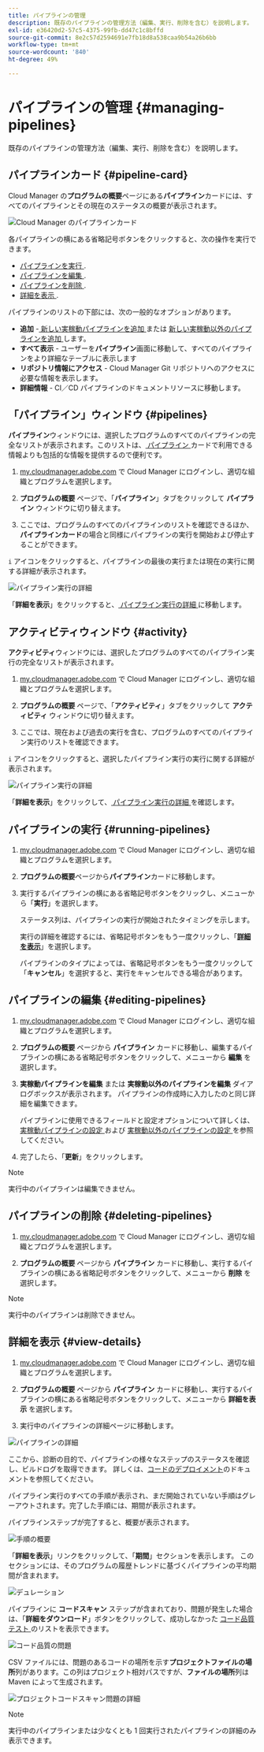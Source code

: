 ```yaml
---
title: パイプラインの管理
description: 既存のパイプラインの管理方法（編集、実行、削除を含む）を説明します。
exl-id: e36420d2-57c5-4375-99fb-dd47c1c8bffd
source-git-commit: 8e2c57d2594691e7fb18d8a538caa9b54a26b6bb
workflow-type: tm+mt
source-wordcount: '840'
ht-degree: 49%

---
```



# パイプラインの管理 {#managing-pipelines}

既存のパイプラインの管理方法（編集、実行、削除を含む）を説明します。

## パイプラインカード {#pipeline-card}

Cloud Manager の&#x200B;**プログラムの概要**&#x200B;ページにある&#x200B;**パイプライン**&#x200B;カードには、すべてのパイプラインとその現在のステータスの概要が表示されます。

![Cloud Manager のパイプラインカード](/help/assets/configure-pipelines/pipelines-card.png)

各パイプラインの横にある省略記号ボタンをクリックすると、次の操作を実行できます。

* [ パイプラインを実行 ](#running-pipelines).
* [ パイプラインを編集 ](#editing-pipelines).
* [ パイプラインを削除 ](#deleting-pipelines).
* [ 詳細を表示 ](#view-details).

パイプラインのリストの下部には、次の一般的なオプションがあります。

* **追加** -[ 新しい実稼動パイプラインを追加 ](/help/using/production-pipelines.md) または [ 新しい実稼動以外のパイプラインを追加 ](/help/using/non-production-pipelines.md) します。
* **すべて表示** - ユーザーを&#x200B;**パイプライン**&#x200B;画面に移動して、すべてのパイプラインをより詳細なテーブルに表示します
* **リポジトリ情報にアクセス** - Cloud Manager Git リポジトリへのアクセスに必要な情報を表示します。
* **詳細情報** - CI／CD パイプラインのドキュメントリソースに移動します。

## 「パイプライン」ウィンドウ {#pipelines}

**パイプライン**&#x200B;ウィンドウには、選択したプログラムのすべてのパイプラインの完全なリストが表示されます。このリストは、[ パイプライン ](#pipeline-card) カードで利用できる情報よりも包括的な情報を提供するので便利です。

1. [my.cloudmanager.adobe.com](https://my.cloudmanager.adobe.com/) で Cloud Manager にログインし、適切な組織とプログラムを選択します。

1. **プログラムの概要** ページで、「**パイプライン**」タブをクリックして **パイプライン** ウィンドウに切り替えます。

1. ここでは、プログラムのすべてのパイプラインのリストを確認できるほか、**パイプラインカード**&#x200B;の場合と同様にパイプラインの実行を開始および停止することができます。

`i` アイコンをクリックすると、パイプラインの最後の実行または現在の実行に関する詳細が表示されます。

![パイプライン実行の詳細](/help/assets/configure-pipelines/pipeline-status.png)

「**詳細を表示**」をクリックすると、[ パイプライン実行の詳細 ](#view-details) に移動します。

## アクティビティウィンドウ {#activity}

**アクティビティ**&#x200B;ウィンドウには、選択したプログラムのすべてのパイプライン実行の完全なリストが表示されます。

1. [my.cloudmanager.adobe.com](https://my.cloudmanager.adobe.com/) で Cloud Manager にログインし、適切な組織とプログラムを選択します。

1. **プログラムの概要** ページで、「**アクティビティ**」タブをクリックして **アクティビティ** ウィンドウに切り替えます。

1. ここでは、現在および過去の実行を含む、プログラムのすべてのパイプライン実行のリストを確認できます。

`i` アイコンをクリックすると、選択したパイプライン実行の実行に関する詳細が表示されます。

![パイプライン実行の詳細](/help/assets/configure-pipelines/pipeline-activity.png)

「**詳細を表示**」をクリックして、[ パイプライン実行の詳細 ](#view-details) を確認します。

## パイプラインの実行 {#running-pipelines}

1. [my.cloudmanager.adobe.com](https://my.cloudmanager.adobe.com/) で Cloud Manager にログインし、適切な組織とプログラムを選択します。
1. **プログラムの概要**&#x200B;ページから&#x200B;**パイプライン**&#x200B;カードに移動します。
1. 実行するパイプラインの横にある省略記号ボタンをクリックし、メニューから「**実行**」を選択します。

   ステータス列は、パイプラインの実行が開始されたタイミングを示します。

   実行の詳細を確認するには、省略記号ボタンをもう一度クリックし、「**[詳細を表示](#view-details)**」を選択します。

   パイプラインのタイプによっては、省略記号ボタンをもう一度クリックして「**キャンセル**」を選択すると、実行をキャンセルできる場合があります。

## パイプラインの編集 {#editing-pipelines}

1. [my.cloudmanager.adobe.com](https://my.cloudmanager.adobe.com/) で Cloud Manager にログインし、適切な組織とプログラムを選択します。

1. **プログラムの概要** ページから **パイプライン** カードに移動し、編集するパイプラインの横にある省略記号ボタンをクリックして、メニューから **編集** を選択します。

1. **実稼動パイプラインを編集** または **実稼動以外のパイプラインを編集** ダイアログボックスが表示されます。 パイプラインの作成時に入力したのと同じ詳細を編集できます。

   パイプラインに使用できるフィールドと設定オプションについて詳しくは、[ 実稼動パイプラインの設定 ](/help/using/production-pipelines.md) および [ 実稼動以外のパイプラインの設定 ](/help/using/non-production-pipelines.md) を参照してください。

1. 完了したら、「**更新**」をクリックします。

>[!NOTE]
>
>実行中のパイプラインは編集できません。

## パイプラインの削除 {#deleting-pipelines}

1. [my.cloudmanager.adobe.com](https://my.cloudmanager.adobe.com/) で Cloud Manager にログインし、適切な組織とプログラムを選択します。

1. **プログラムの概要** ページから **パイプライン** カードに移動し、実行するパイプラインの横にある省略記号ボタンをクリックして、メニューから **削除** を選択します。

>[!NOTE]
>
>実行中のパイプラインは削除できません。

## 詳細を表示 {#view-details}

1. [my.cloudmanager.adobe.com](https://my.cloudmanager.adobe.com/) で Cloud Manager にログインし、適切な組織とプログラムを選択します。

1. **プログラムの概要** ページから **パイプライン** カードに移動し、実行するパイプラインの横にある省略記号ボタンをクリックして、メニューから **詳細を表示** を選択します。

1. 実行中のパイプラインの詳細ページに移動します。

![パイプラインの詳細](/help/assets/configure-pipelines/pipeline-running-details.png)

ここから、診断の目的で、パイプラインの様々なステップのステータスを確認し、ビルドログを取得できます。 詳しくは、[コードのデプロイメント](/help/using/code-deployment.md)のドキュメントを参照してください。

パイプライン実行のすべての手順が表示され、まだ開始されていない手順はグレーアウトされます。完了した手順には、期間が表示されます。

パイプラインステップが完了すると、概要が表示されます。

![手順の概要](/help/assets/configure-pipelines/pipeline-step.png)

「**詳細を表示**」リンクをクリックして、「**期間**」セクションを表示します。 このセクションには、そのプログラムの履歴トレンドに基づくパイプラインの平均期間が含まれます。

![デュレーション](/help/assets/configure-pipelines/duration.png)

パイプラインに **コードスキャン** ステップが含まれており、問題が発生した場合は、「**詳細をダウンロード**」ボタンをクリックして、成功しなかった [ コード品質テスト ](/help/using/code-quality-testing.md) のリストを表示できます。

![コード品質の問題](assets/managing-pipelines-code-quality-issues.png)

CSV ファイルには、問題のあるコードの場所を示す&#x200B;**プロジェクトファイルの場所**&#x200B;列があります。この列はプロジェクト相対パスですが、**ファイルの場所**&#x200B;列は Maven によって生成されます。

![プロジェクトコードスキャン問題の詳細](assets/managing-pipelines-code-quality-details.png)


>[!NOTE]
>
>実行中のパイプラインまたは少なくとも 1 回実行されたパイプラインの詳細のみ表示できます。

